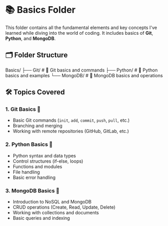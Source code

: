 # 📚 Basics Folder

This folder contains all the fundamental elements and key concepts I've learned while diving into the world of coding. It includes basics of **Git**, **Python**, and **MongoDB**. 

## 🗂️ Folder Structure

Basics/
├── Git/ # 📂 Git basics and commands
├── Python/ # 🐍 Python basics and examples
└── MongoDB/ # 🍃 MongoDB basics and operations

## 🛠️ Topics Covered

### 1. **Git Basics** 🐙
- Basic Git commands (`init`, `add`, `commit`, `push`, `pull`, etc.)
- Branching and merging
- Working with remote repositories (GitHub, GitLab, etc.)

### 2. **Python Basics** 🐍
- Python syntax and data types
- Control structures (if-else, loops)
- Functions and modules
- File handling
- Basic error handling

### 3. **MongoDB Basics** 🍃
- Introduction to NoSQL and MongoDB
- CRUD operations (Create, Read, Update, Delete)
- Working with collections and documents
- Basic queries and indexing